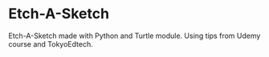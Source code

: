 # Etch-A-Sketch
Etch-A-Sketch made with Python and Turtle module.
Using tips from Udemy course and TokyoEdtech.

